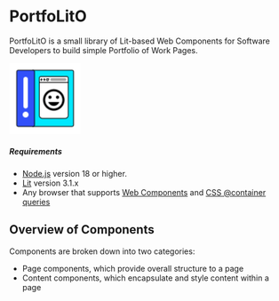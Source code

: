 # PortfoLitO

PortfoLitO is a small library of Lit-based Web Components for Software Developers to build simple Portfolio of Work Pages.

<img src="./docs/public/logo.svg" alt="PortfoLitO" width="128">

##### Requirements

- [Node.js](https://nodejs.org/) version 18 or higher.
- [Lit](https://lit.dev/) version 3.1.x
- Any browser that supports [Web Components](https://www.webcomponents.org/) and [CSS @container queries](https://developer.mozilla.org/en-US/docs/Web/CSS/@container)

## Overview of Components

Components are broken down into two categories:
- Page components, which provide overall structure to a page
- Content components, which encapsulate and style content within a page